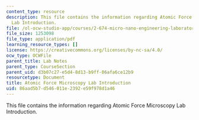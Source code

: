 ```yaml
---
content_type: resource
description: This file contains the information regarding Atomic Force Microscopy
  Lab Introduction.
file: /ol-ocw-studio-app/courses/2-674-micro-nano-engineering-laboratory-spring-2016/86aad5b7d546011e2392e59f978d1a46_MIT2_674S16_AFMLabIntro.pdf
file_size: 1253098
file_type: application/pdf
learning_resource_types: []
license: https://creativecommons.org/licenses/by-nc-sa/4.0/
ocw_type: OCWFile
parent_title: Lab Notes
parent_type: CourseSection
parent_uid: d3b07c27-e5d4-8d13-b9ff-06afa6ce12b9
resourcetype: Document
title: Atomic Force Microscopy Lab Introduction
uid: 86aad5b7-d546-011e-2392-e59f978d1a46
---
```

This file contains the information regarding Atomic Force Microscopy Lab Introduction.